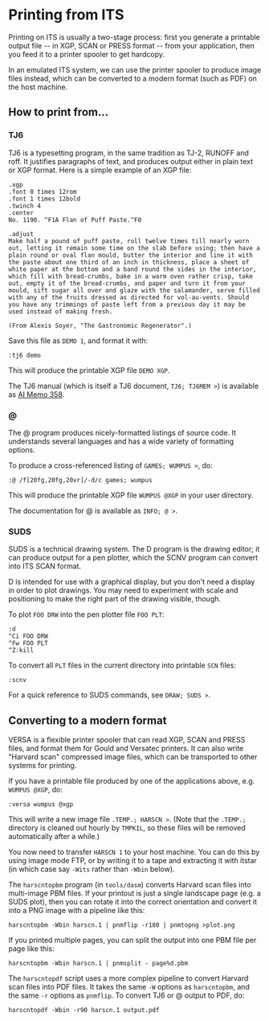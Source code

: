 # Printing from ITS

Printing on ITS is usually a two-stage process: first you generate a
printable output file -- in XGP, SCAN or PRESS format -- from your
application, then you feed it to a printer spooler to get hardcopy.

In an emulated ITS system, we can use the printer spooler to produce
image files instead, which can be converted to a modern format (such as
PDF) on the host machine.

## How to print from...

### TJ6

TJ6 is a typesetting program, in the same tradition as TJ-2, RUNOFF
and roff. It justifies paragraphs of text, and produces output either
in plain text or XGP format. Here is a simple example of an XGP file:

```
.xgp
.font 0 times 12rom
.font 1 times 12bold
.twinch 4
.center
No. 1190. ^F1A Flan of Puff Paste.^F0

.adjust
Make half a pound of puff paste, roll twelve times till nearly worn
out, letting it remain some time on the slab before using; then have a
plain round or oval flan mould, butter the interior and line it with
the paste about one third of an inch in thickness, place a sheet of
white paper at the bottom and a band round the sides in the interior,
which fill with bread-crumbs, bake in a warm oven rather crisp, take
out, empty it of the bread-crumbs, and paper and turn it from your
mould, sift sugar all over and glaze with the salamander, serve filled
with any of the fruits dressed as directed for vol-au-vents. Should
you have any trimmings of paste left from a previous day it may be
used instead of making fresh.

(From Alexis Soyer, "The Gastronomic Regenerator".)
```

Save this file as `DEMO 1`, and format it with:

```
:tj6 demo
```

This will produce the printable XGP file `DEMO XGP`.

The TJ6 manual (which is itself a TJ6 document, `TJ6; TJ6MEM >`) is
available as
[AI Memo 358](http://bitsavers.org/pdf/mit/ai/aim/AIM-358.pdf).

### @

The @ program produces nicely-formatted listings of source code. It
understands several languages and has a wide variety of formatting
options.

To produce a cross-referenced listing of `GAMES; WUMPUS >`, do:

```
:@ /f[20fg,20fg,20vr]/-d/c games; wumpus
```

This will produce the printable XGP file `WUMPUS @XGP` in your user
directory.

The documentation for @ is available as `INFO; @ >`.

### SUDS

SUDS is a technical drawing system. The D program is the drawing
editor; it can produce output for a pen plotter, which the SCNV
program can convert into ITS SCAN format.

D is intended for use with a graphical display, but you don't need a
display in order to plot drawings. You may need to experiment with
scale and positioning to make the right part of the drawing visible,
though.

To plot `FOO DRW` into the pen plotter file `FOO PLT`:

```
:d
^Ci FOO DRW
^Fw FOO PLT
^Z:kill
```

To convert all `PLT` files in the current directory into printable
`SCN` files:

```
:scnv
```

For a quick reference to SUDS commands, see `DRAW; SUDS >`.

## Converting to a modern format

VERSA is a flexible printer spooler that can read XGP, SCAN and PRESS
files, and format them for Gould and Versatec printers. It can also
write "Harvard scan" compressed image files, which can be transported
to other systems for printing.

If you have a printable file produced by one of the applications
above, e.g. `WUMPUS @XGP`, do:

```
:versa wumpus @xgp
```

This will write a new image file `.TEMP.; HARSCN >`. (Note that the
`.TEMP.;` directory is cleaned out hourly by `TMPKIL`, so these files
will be removed automatically after a while.)

You now need to transfer `HARSCN 1` to your host machine. You can do
this by using image mode FTP, or by writing it to a tape and
extracting it with itstar (in which case say `-Wits` rather than
`-Wbin` below).

The `harscntopbm` program (in `tools/dasm`) converts Harvard scan
files into multi-image PBM files. If your printout is just a single
landscape page (e.g. a SUDS plot), then you can rotate it into the
correct orientation and convert it into a PNG image with a pipeline
like this:

```
harscntopbm -Wbin harscn.1 | pnmflip -r180 | pnmtopng >plot.png
```

If you printed multiple pages, you can split the output into one PBM
file per page like this:

```
harscntopbm -Wbin harscn.1 | pnmsplit - page%d.pbm
```

The `harscntopdf` script uses a more complex pipeline to convert
Harvard scan files into PDF files. It takes the same `-W` options as
`harscntopbm`, and the same `-r` options as `pnmflip`. To convert TJ6
or @ output to PDF, do:

```
harscntopdf -Wbin -r90 harscn.1 output.pdf
```
